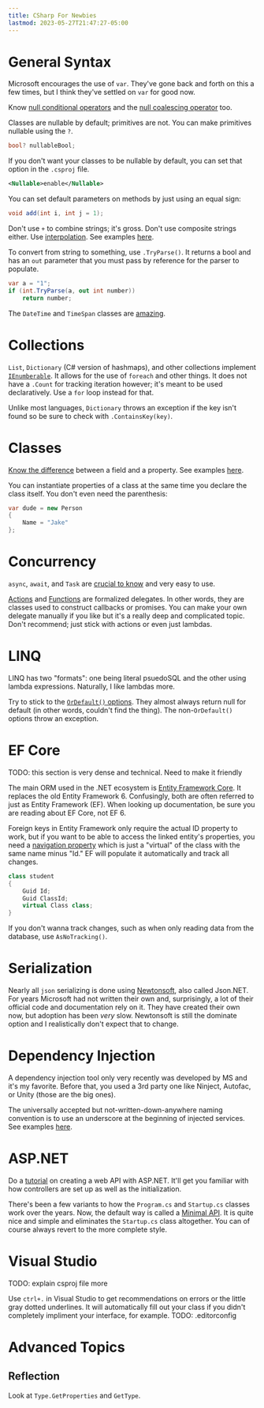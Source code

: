 ```yaml
---
title: CSharp For Newbies
lastmod: 2023-05-27T21:47:27-05:00
---
```

# General Syntax
Microsoft encourages the use of `var`. They've gone back and forth on this a few times, but I think they've settled on `var` for good now.

Know [null conditional operators](https://learn.microsoft.com/en-us/dotnet/csharp/language-reference/operators/member-access-operators#null-conditional-operators--and-) and the [null coalescing operator](https://learn.microsoft.com/en-us/dotnet/csharp/language-reference/operators/null-coalescing-operator) too.

Classes are nullable by default; primitives are not. You can make primitives nullable using the `?`.
```csharp
bool? nullableBool;
```
If you don't want your classes to be nullable by default, you can set that option in the `.csproj` file.
```xml
<Nullable>enable</Nullable>
```

You can set default parameters on methods by just using an equal sign:
```csharp
void add(int i, int j = 1);
```

Don't use `+` to combine strings; it's gross. Don't use composite strings either. Use [interpolation](https://docs.microsoft.com/en-us/dotnet/csharp/language-reference/tokens/interpolated). See examples [here](CSharp#String%20Literal%20Variants).

To convert from string to something, use `.TryParse()`. It returns a bool and has an `out` parameter that you must pass by reference for the parser to populate.
```csharp
var a = "1";
if (int.TryParse(a, out int number))
	return number;
```

The `DateTime` and `TimeSpan` classes are [amazing](CSharp#Date%20and%20Time).

# Collections
`List`, `Dictionary` (C# version of hashmaps), and other collections implement [`IEnumberable`](https://docs.microsoft.com/en-us/dotnet/api/system.collections.ienumerable). It allows for the use of `foreach` and other things. It does not have a `.Count` for tracking iteration however; it's meant to be used declaratively. Use a `for` loop instead for that.

Unlike most languages, `Dictionary` throws an exception if the key isn't found so be sure to check with `.ContainsKey(key)`.

# Classes
[Know the difference](https://stackoverflow.com/questions/295104/what-is-the-difference-between-a-field-and-a-property) between a field and a property. See examples [here](CSharp#Autoprops).

You can instantiate properties of a class at the same time you declare the class itself. You don't even need the parenthesis:
```csharp
var dude = new Person
{
	Name = "Jake"
};
```

# Concurrency
`async`, `await`, and `Task` are [crucial to know](https://docs.microsoft.com/en-us/dotnet/csharp/programming-guide/concepts/async/) and very easy to use.

[Actions](https://docs.microsoft.com/en-us/dotnet/api/system.action-2) and [Functions](https://docs.microsoft.com/en-us/dotnet/api/system.func-2) are formalized delegates. In other words, they are classes used to construct callbacks or promises. You can make your own delegate manually if you like but it's a really deep and complicated topic. Don't recommend; just stick with actions or even just lambdas.

# LINQ
LINQ has two "formats": one being literal psuedoSQL and the other using lambda expressions. Naturally, I like lambdas more.

Try to stick to the [`OrDefault()` options](https://docs.microsoft.com/en-us/dotnet/api/system.linq.enumerable.firstordefault). They almost always return null for default (in other words, couldn't find the thing). The non-`OrDefault()` options throw an exception.

# EF Core
TODO: this section is very dense and technical. Need to make it friendly

The main ORM used in the .NET ecosystem is [Entity Framework Core](https://docs.microsoft.com/en-us/ef/core/querying/). It replaces the old Entity Framework 6. Confusingly, both are often referred to just as Entity Framework (EF). When looking up documentation, be sure you are reading about EF Core, not EF 6.

Foreign keys in Entity Framework only require the actual ID property to work, but if you want to be able to access the linked entity's properties, you need a [navigation property](https://learn.microsoft.com/en-us/ef/core/modeling/relationships/navigations) which is just a "virtual" of the class with the same name minus "Id." EF will populate it automatically and track all changes.
```csharp
class student
{
	Guid Id;
	Guid ClassId;
	virtual Class class;
}
```

If you don't wanna track changes, such as when only reading data from the database, use `AsNoTracking()`.

# Serialization
Nearly all `json` serializing is done using [Newtonsoft](https://www.newtonsoft.com/json), also called Json.NET. For years Microsoft had not written their own and, surprisingly, a lot of their official code and documentation rely on it. They have created their own now, but adoption has been *very* slow. Newtonsoft is still the dominate option and I realistically don't expect that to change.

# Dependency Injection
A dependency injection tool only very recently was developed by MS and it's my favorite. Before that, you used a 3rd party one like Ninject, Autofac, or Unity (those are the big ones).

The universally accepted but not-written-down-anywhere naming convention is to use an underscore at the beginning of injected services. See examples [here](CSharp#Dependency%20Injection).

# ASP.NET
Do a [tutorial](https://learn.microsoft.com/en-us/aspnet/core/web-api/) on creating a web API with ASP.NET. It'll get you familiar with how controllers are set up as well as the initialization.

There's been a few variants to how the `Program.cs` and `Startup.cs` classes work over the years. Now, the default way is called a [Minimal API](https://learn.microsoft.com/en-us/aspnet/core/fundamentals/minimal-apis/overview). It is quite nice and simple and eliminates the `Startup.cs` class altogether. You can of course always revert to the more complete style.

# Visual Studio
TODO: explain csproj file more

Use `ctrl+.` in Visual Studio to get recommendations on errors or the little gray dotted underlines. It will automatically fill out your class if you didn't completely impliment your interface, for example. TODO: .editorconfig

# Advanced Topics
## Reflection
Look at `Type.GetProperties` and `GetType`.
